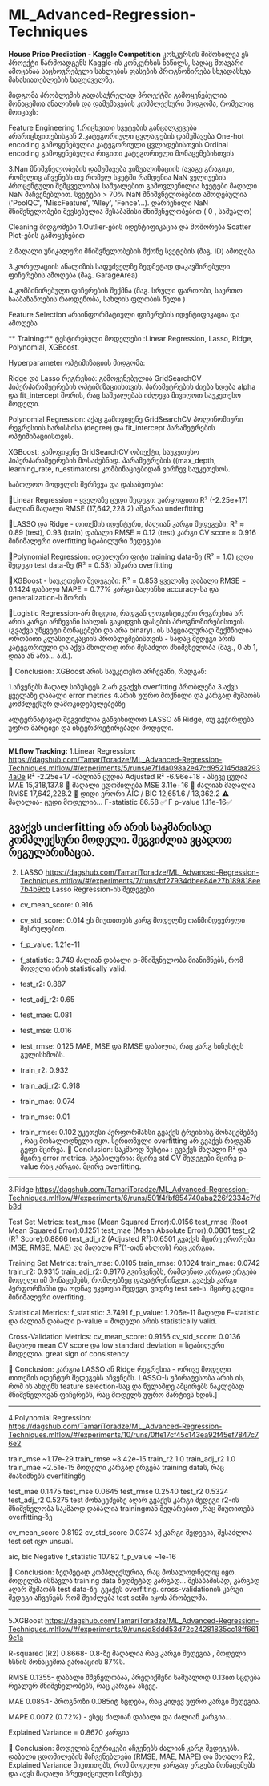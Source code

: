 # ML_Advanced-Regression-Techniques
**House Price Prediction - Kaggle Competition**
კონკურსის მიმოხილვა
ეს პროექტი წარმოადგენს Kaggle-ის კონკურსის ნაწილს, სადაც მთავარი ამოცანაა საცხოვრებელი სახლების ფასების პროგნოზირება სხვადასხვა მახასიათებლების საფუძველზე.


მიდგომა პრობლემის გადასაჭრელად
პროექტში გამოყენებულია მონაცემთა ანალიზის და დამუშავების კომპლექსური მიდგომა, რომელიც მოიცავს:


Feature Engineering
1.რიცხვითი სვეტების განცალკევება არარიცხვითებისგან
2.კატეგორიული ცვლადების დამუშავება
One-hot encoding გამოყენებულია კატეგორიული ცვლადებისთვის
Ordinal encoding გამოყენებულია რიგითი კატეგორიული მონაცემებისთვის


3.Nan მნიშვნელობების დამუშავება
ვიზუალიზაციის (ავაგე გრაგიკი, რომელიც აჩვენებს თუ რომელ სვეტში რამდენია NaN ველიუების პროცენტული შემცველობა) საშუალებით გამოვლენილია სვეტები მაღალი NaN მაჩვენებლით. სვეტები > 70% NaN მნიშვნელობებით ამოღებულია ('PoolQC', 'MiscFeature', 'Alley', 'Fence'...). დარჩენილი NaN მნიშვნელობები შევსებულია შესაბამისი მნიშვნელობებით ( 0 , საშუალო)


Cleaning მიდგომები
1.Outlier-ების იდენტიფიკაცია და მოშორება Scatter Plot-ების გამოყენებით
        
2.მაღალი უნიკალური მნიშვნელობების მქონე სვეტების (მაგ. ID) ამოღება


3.კორელაციის ანალიზის საფუძველზე ზედმეტად დაკავშირებული ფიჩერების ამოღება (მაგ. GarageArea)


4.კომბინირებული ფიჩერების შექმნა (მაგ. სრული ფართობი, საერთო სააბაზანოების რაოდენობა, სახლის ფლობის წელი )


Feature Selection
არაინფორმატიული ფიჩერების იდენტიფიკაცია და ამოღება



**
Training:**
ტესტირებული მოდელები :Linear Regression, Lasso, Ridge, Polynomial, XGBoost.


Hyperparameter ოპტიმიზაციის მიდგომა:


Ridge და Lasso რეგრესია:
გამოყენებულია GridSearchCV ჰიპერპარამეტრების ოპტიმიზაციისთვის. პარამეტრების ძიება ხდება alpha და fit_intercept შორის, რაც საშუალებას იძლევა მივიღოთ საუკეთესო მოდელი.


Polynomial Regression:
 აქაც გამოვიყენე GridSearchCV პოლინომიური რეგრესიის ხარისხისა (degree) და fit_intercept პარამეტრების ოპტიმიზაციისთვის.


XGBoost:
გამოვიყენე GridSearchCV ობიექტი, საუკეთესო ჰიპერპარამეტრების მოსაძებნად. პარამეტრების ((max_depth, learning_rate, n_estimators) კომბინაციებიდან ვირჩევ საუკეთესოს.




საბოლოო მოდელის შერჩევა და დასაბუთება:


🔻Linear Regression - ყველაზე ცუდი შედეგი:
        უარყოფითი R² (-2.25e+17)
        ძალიან მაღალი RMSE (17,642,228.2)
        აშკარაა underfitting




🔻LASSO და Ridge - თითქმის იდენტური, ძალიან კარგი შედეგები:
        R² ≈ 0.89 (test), 0.93 (train)
        დაბალი RMSE ≈ 0.12 (test)
        კარგი CV score ≈ 0.916
        მინიმალური overfitting
        სტაბილური შედეგები




🔻Polynomial Regression:
        იდეალური ფიტი training data-ზე (R² = 1.0)
        ცუდი შედეგი test data-ზე (R² = 0.53)
        აშკარა overfitting


🔻XGBoost - საუკეთესო შედეგები:
        R² = 0.853
        ყველაზე დაბალი RMSE = 0.1424
        დაბალი MAPE = 0.77%
        კარგი ბალანსი accuracy-სა და generalization-ს შორის
 
🔻Logistic Regression-არ მიცდია, რადგან
                 ლოგისტიკური რეგრესია არ არის კარგი არჩევანი სახლის  გაყიდვის ფასების         პროგნოზირებისთვის (გვაქვს უწყვეტი მონაცემები და არა binary). ის სპეციალურად         შექმნილია ორობითი კლასიფიკაციის პრობლემებისთვის - სადაც შედეგი არის         კატეგორიული და აქვს მხოლოდ ორი შესაძლო მნიშვნელობა (მაგ., 0 ან 1, დიახ ან         არა... ა.შ.).




📌 Conclusion:
XGBoost არის საუკეთესო არჩევანი, რადგან:


1.აჩვენებს მაღალ სიზუსტეს
2.არ გვაქვს overfitting პრობლემა
3.აქვს ყველაზე დაბალი error metrics
4.არის უფრო მოქნილი და კარგად მუშაობს კომპლექსურ დამოკიდებულებებზე


ალტერნატივად შეგვიძლია განვიხილოთ LASSO ან Ridge, თუ გვჭირდება უფრო მარტივი და ინტერპრეტირებადი მოდელი.






-------------------------------------------------------------------------------------------------------------------------------


**MLflow Tracking:**
1.Linear Regression:
https://dagshub.com/TamariToradze/ML_Advanced-Regression-Techniques.mlflow/#/experiments/5/runs/e7f1da098a2e47cd952145daa2934a0e
R²        -2.25e+17  -ძალიან ცუდია
Adjusted R²        -6.96e+18 - ასევე ცუდია
MAE        15,318,137.8        🔻 მაღალი ცდომილება
MSE        3.11e+16        🔻 ძალიან მაღალია
RMSE        17,642,228.2        🔻 დიდი ერორი
AIC / BIC        12,651.6 / 13,362.2        ⚠️ მაღალია- ცუდი მოდელია...
F-statistic        86.58        ✅ 
F p-value        1.11e-16✅ 


გვაქვს underfitting არ არის საკმარისად კომპლექსური მოდელი. 
 შეგვიძლია ვცადოთ რეგულარიზაცია.
----------------------------------------------------------------------------
2. LASSO
https://dagshub.com/TamariToradze/ML_Advanced-Regression-Techniques.mlflow/#/experiments/7/runs/bf27934dbee84e27b189818ee7b4b9cb
Lasso Regression-ის შედეგები 


- cv_mean_score: 0.916
- cv_std_score: 0.014
ეს მიუთითებს კარგ მოდელზე თანმიმდევრული შესრულებით. 


- f_p_value: 1.21e-11
- f_statistic: 3.749
ძალიან დაბალი p-მნიშვნელობა  მიანიშნებს, რომ მოდელი არის statistically valid.


- test_r2: 0.887
- test_adj_r2: 0.65
- test_mae: 0.081
- test_mse: 0.016
- test_rmse: 0.125
MAE, MSE და RMSE დაბალია, რაც კარგ სიზუსტეს გულისხმობს.


- train_r2: 0.932
- train_adj_r2: 0.918
- train_mae: 0.074
- train_mse: 0.01
- train_rmse: 0.102
უკეთესი პერფორმანსი გვაქვს ტრეინინგ მონაცემებზე , რაც მოსალოდნელი იყო.
სერიოზული overfitting არ გვაქვს რადგან გეფი მცირეა.
📌 Conclusion:
საკმაოდ ზუსტია : გვაქვს მაღალი R² და მცირე error metrics.
სტაბილურია: მცირე std CV შედეგები
მცირე p-value რაც კარგია.
მცირე overfitting.
-----------------------------------------------------------
3.Ridge
https://dagshub.com/TamariToradze/ML_Advanced-Regression-Techniques.mlflow/#/experiments/6/runs/501f4fbf854740aba226f2334c7fdb3d


Test Set Metrics:
test_mse (Mean Squared Error):0.0156
test_rmse (Root Mean Squared Error):0.1251
test_mae (Mean Absolute Error):0.0801
test_r2 (R² Score):0.8866
test_adj_r2 (Adjusted R²):0.6501
გვაქვს მცირე ერორები (MSE, RMSE, MAE) და მაღალი  R²(1-თან ახლოს)  რაც კარგია.


Training Set Metrics:
train_mse: 0.0105
train_rmse: 0.1024
train_mae: 0.0742
train_r2: 0.9315
train_adj_r2: 0.9176
გვიჩვენებს, რამდენად კარგად ერგება მოდელი იმ მონაცემებს, რომლებზეც  დავატრენინგეთ.
გვაქვს კარგი პერფორმანსი და ოდნავ უკეთესი შედეგი, ვიდრე test set-ს.
მცირე გეფი= მინიმალური overfiting.


Statistical Metrics:
f_statistic: 3.7491
f_p_value: 1.206e-11
 მაღალი F-statistic და ძალიან დაბალი p-value = მოდელი არის statistically valid.


Cross-Validation Metrics:
cv_mean_score: 0.9156
cv_std_score: 0.0136
მაღალი mean CV score და low standard deviation = სტაბილური მოდელია.
great sign of consistency


📌 Conclusion:
კარგია LASSO ან Ridge რეგრესია - ორივე მოდელი თითქმის იდენტურ შედეგებს აჩვენებს. LASSO-ს უპირატესობა არის ის, რომ ის ახდენს feature selection-საც და ნულამდე ამცირებს ნაკლებად მნიშვნელოვან ფიჩერებს, რაც მოდელს უფრო მარტივს ხდის.]


---------------------------------------------------------------------------
4.Polynomial Regression:
https://dagshub.com/TamariToradze/ML_Advanced-Regression-Techniques.mlflow/#/experiments/10/runs/0ffe17cf45c143ea92f45ef7847c76e2


train_mse        ~1.17e-29
train_rmse        ~3.42e-15
train_r2        1.0
train_adj_r2        1.0
train_mae        ~2.51e-15
მოდელი კარგად ერგება training dataს, რაც მიანიშნებს overfitingზე


test_mae        0.1475
test_mse        0.0645
test_rmse        0.2540
test_r2        0.5324
test_adj_r2        0.5275
test მონაცემებზე აღარ გვაქვს კარგი შედეგი r2-ის მნიშვნელობა საკმაოდ დაბალია trainingთან შედარებით ,რაც მიუთითებს overfitting-ზე


cv_mean_score        0.8192
cv_std_score        0.0374
აქ კარგი შედეგია, შესაძლოა test set იყო unsual.


aic, bic        Negative
f_statistic        107.82
f_p_value        ~1e-16


📌 Conclusion:
ზედმეტად კომპლექსურია, რაც მოსალოდნელიც იყო.
მოდელმა ისწავლა training data ზედმეტად კარგად... შესაბამისად, კარგად აღარ მუშაობს test data-ზე. გვაქვს overfiting.
cross-validationის კარგი შედეგი აჩვენებს რომ შეიძლება test setში იყოს პრობელმა.


-------------------------------------------------------------------------------------


5.XGBoost
https://dagshub.com/TamariToradze/ML_Advanced-Regression-Techniques.mlflow/#/experiments/9/runs/d8ddd53d72c24281835cc18ff6619c1a


R-squared (R2)  0.8668-  0.8-ზე მაღალია რაც კარგი შედეგია , მოდელი ხსნის მონაცემთა ვარიაციის 87%ს.


RMSE  0.1355- დაბალი მშვნელობაა, პრედიქშენი საშუალოდ 0.13ით სცდება რეალურ მნიშვნელობებს, რაც კარგია ასევე.


MAE 0.0854- პროგნოზი 0.085იტ სცდება, რაც კიდევ უფრო კარგი შედეგია.


MAPE  0.0072 (0.72%) - ესეც ძალიან დაბალი და ძალიან კარგია...


Explained Variance = 0.8670  კარგია


📌 Conclusion:
მოდელის მეტრიკები აჩვენებს ძალიან კარგ შედეგებს. დაბალი ცდომილების მაჩვენებლები (RMSE, MAE, MAPE) და მაღალი  R2, Explained Variance მიუთითებს, რომ მოდელი კარგად ერგება მონაცემებს და აქვს მაღალი პრედიქციული სიზუსტე.